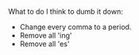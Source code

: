 What to do I think to dumb it down:
* Change every comma to a period.
* Remove all 'ing'
* Remove all 'es'
